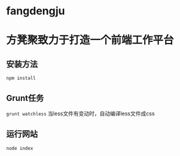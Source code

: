 fangdengju
==========

# 方凳聚致力于打造一个前端工作平台

## 安装方法

```npm install```

## Grunt任务

```grunt watchless``` 当less文件有变动时，自动编译less文件成css

## 运行网站

```node index```